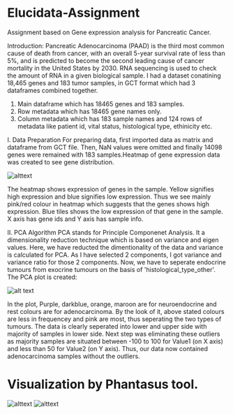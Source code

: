 # Elucidata-Assignment

Assignment based on Gene expression analysis for Pancreatic Cancer.

Introduction: Pancreatic Adenocarcinoma (PAAD) is the third most common cause of death from cancer, with an overall 5-year survival rate of less than 5%, and is predicted to become the second leading cause of cancer mortality in the United States by 2030. RNA sequencing is used to check the amount of RNA in a given biological sample. I had a dataset conatining 18,465 genes and 183 tumor samples, in GCT format which had 3 dataframes combined together. 

1. Main dataframe which has 18465 genes and 183 samples.
2. Row metadata which has 18465 gene names only.
3. Column metadata which has 183 sample names and 124 rows of metadata like patient id, vital status, histological type, ethinicity etc.

I.  Data Preparation
For preparing data, first imported data as matrix and dataframe from GCT file. Then, NaN values were omitted and finally 14098 genes were remained with 183 samples.Heatmap of gene expression data was created to see gene distribution. 

![alttext](https://user-images.githubusercontent.com/75350171/100968435-5934ee00-3557-11eb-9dac-f74e95e7231b.PNG)

The heatmap shows expression of genes in the sample. Yellow signifies high expression and blue signifies low expression. Thus we see mainly pink/red colour in heatmap which suggests that the genes shows high expression. Blue tiles shows the low expression of that gene in the sample. X axis has gene ids and Y axis has sample info. 

II. PCA Algorithm 
PCA stands for Principle Componenet Analysis. It a dimensionality reduction technique which is based on variance and eigen values. Here, we have reducted the dimentionality of the data and variance is calculated for PCA. As I have selected 2 components, I got variance and variance ratio for those 2 components. 
Now, we have to seperate endocrine tumours from exocrine tumours on the basis of 'histological_type_other'. The PCA plot is created: 

![alt text](https://user-images.githubusercontent.com/75350171/100971603-47564980-355d-11eb-9009-c4eba8ff8175.PNG)

In the plot, Purple, darkblue, orange, maroon are for neuroendocrine and rest colours are for adenocarcinoma. By the look of it, above stated colours are less in frequencey and pink are most, thus seperating the two types of tumours. The data is clearly seperated into lower and upper side with majority of samples in lower side. Next step was eliminating these outliers as majority samples are situated between -100 to 100 for Value1 (on X axis) and less than 50 for Value2 (on Y axis).
Thus, our data now contained adenocarcinoma samples without the outliers.

# Visualization by Phantasus tool.
![alttext](https://user-images.githubusercontent.com/75350171/100973506-aec1c880-3560-11eb-9d54-00d6b5313132.png)
![alttext](https://user-images.githubusercontent.com/75350171/100973515-b1242280-3560-11eb-9999-1b09e086d36c.png)
